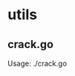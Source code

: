 # utils

## crack.go

Usage: ./crack.go <MESSAGE base64> <HMAC-SHA256 base64> <WORDLIST file>

```go run crack.go a2V5ZWQtaGFzaCBtZXNzYWdlIGF1dGhlbnRpY2F0aW9uIGNvZGU= 2MlsezAKAfhV2llFplYDJUKRobeRz+azQy0bXXiXKLo= /usr/share/wordlists/rockyou.txt



